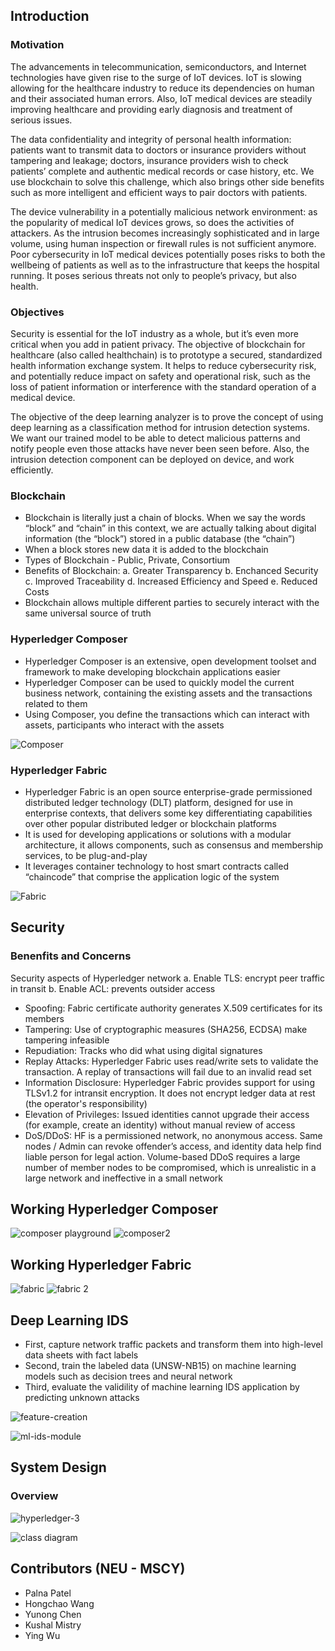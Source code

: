 ## Introduction

### Motivation

The advancements in telecommunication, semiconductors, and Internet technologies have given rise to the surge of IoT devices. IoT is slowing allowing for the healthcare industry to reduce its dependencies on human and their associated human errors. Also, IoT medical devices are steadily improving healthcare and providing early diagnosis and treatment of serious issues.  

The data confidentiality and integrity of personal health information: patients want to transmit data to doctors or insurance providers without tampering and leakage; doctors, insurance providers wish to check patients’ complete and authentic medical records or case history, etc. We use blockchain to solve this challenge, which also brings other side benefits such as more intelligent and efficient ways to pair doctors with patients.

The device vulnerability in a potentially malicious network environment: as the popularity of medical IoT devices grows, so does the activities of attackers. As the intrusion becomes increasingly sophisticated and in large volume, using human inspection or firewall rules is not sufficient anymore. Poor cybersecurity in IoT medical devices potentially poses risks to both the wellbeing of patients as well as to the infrastructure that keeps the hospital running. It poses serious threats not only to people’s privacy, but also health.


### Objectives

Security is essential for the IoT industry as a whole, but it’s even more critical when you add in patient privacy. The objective of blockchain for healthcare (also called healthchain) is to prototype a secured, standardized health information exchange system. It helps to reduce cybersecurity risk, and potentially reduce impact on safety and operational risk, such as the loss of patient information or interference with the standard operation of a medical device.

The objective of the deep learning analyzer is to prove the concept of using deep learning as a classification method for intrusion detection systems. We want our trained model to be able to detect malicious patterns and notify people even those attacks have never been seen before. Also, the intrusion detection component can be deployed on device, and work efficiently.


### Blockchain

- Blockchain is literally just a chain of blocks. When we say the words “block” and “chain” in this context, we are actually talking about digital information (the “block”) stored in a public database (the “chain”)
- When a block stores new data it is added to the blockchain
- Types of Blockchain - Public, Private, Consortium
- Benefits of Blockchain:
  a. Greater Transparency
  b. Enchanced Security
  c. Improved Traceability
  d. Increased Efficiency and Speed
  e. Reduced Costs
- Blockchain allows multiple different parties to securely interact with the same universal source of truth

### Hyperledger Composer 

- Hyperledger Composer is an extensive, open development toolset and framework to make developing blockchain applications easier
- Hyperledger Composer can be used to quickly model the current business network, containing the existing assets and the transactions related to them
- Using Composer, you define the transactions which can interact with assets, participants who interact with the assets

![Composer](https://hyperledger.github.io/composer/v0.19/assets/img/Composer-Diagram.svg)

### Hyperledger Fabric

- Hyperledger Fabric is an open source enterprise-grade permissioned distributed ledger technology (DLT) platform, designed for use in enterprise contexts, that delivers some key differentiating capabilities over other popular distributed ledger or blockchain platforms
- It is used for developing applications or solutions with a modular architecture, it allows components, such as consensus and membership services, to be plug-and-play
- It leverages container technology to host smart contracts called “chaincode” that comprise the application logic of the system

![Fabric](https://www.altoros.com/blog/wp-content/uploads/2016/11/Hyperledger-Blockchain-Elli-Androulaki-fabric-model.jpg)

## Security

### Benenfits and Concerns

Security aspects of Hyperledger network
a. Enable TLS: encrypt peer traffic in transit
b. Enable ACL: prevents outsider access

- Spoofing: Fabric certificate authority generates X.509 certificates for its members
- Tampering: Use of cryptographic measures (SHA256, ECDSA) make tampering infeasible
- Repudiation: Tracks who did what using digital signatures
- Replay Attacks: Hyperledger Fabric uses read/write sets to validate the transaction. A replay of transactions will fail due to an invalid read set
- Information Disclosure: Hyperledger Fabric provides support for using TLSv1.2 for intransit encryption. It does not encrypt ledger data at rest (the operator's responsibility)
- Elevation of Privileges: Issued identities cannot upgrade their access (for example, create an identity) without manual review of access
- DoS/DDoS: HF is a permissioned network, no anonymous access. Same nodes / Admin can revoke offender’s access, and identity data help find liable person for legal action. Volume-based DDoS requires a large number of member nodes to be compromised, which is unrealistic in a large network and ineffective in a small network

## Working Hyperledger Composer

![composer playground](https://user-images.githubusercontent.com/35075881/49333613-d6f04880-f58f-11e8-994d-93c438c22ec3.png)
![composer2](https://user-images.githubusercontent.com/35075881/49333616-dce62980-f58f-11e8-9b64-ca853daadd72.png)

## Working Hyperledger Fabric

![fabric](https://user-images.githubusercontent.com/35075881/49333618-e1aadd80-f58f-11e8-821c-8ec8586fba51.png)
![fabric 2](https://user-images.githubusercontent.com/35075881/49333619-e40d3780-f58f-11e8-9718-73ac5c6bff46.png)

## Deep Learning IDS

- First, capture network traffic packets and transform them into high-level data sheets with fact labels
- Second, train the labeled data (UNSW-NB15) on machine learning models such as decision trees and neural network
- Third, evaluate the validility of machine learning IDS application by predicting unknown attacks

![feature-creation](https://user-images.githubusercontent.com/35075881/49333628-19b22080-f590-11e8-8085-191e0a851ad9.png)

![ml-ids-module](https://user-images.githubusercontent.com/35075881/49333625-0901aa80-f590-11e8-9053-0f58af89ec88.png)


## System Design

### Overview

![hyperledger-3](https://user-images.githubusercontent.com/35075881/49333666-e8862000-f590-11e8-83d4-8746c6ca2d3d.png)

![class diagram](https://user-images.githubusercontent.com/35075881/49333668-ed4ad400-f590-11e8-9be6-347366653fb9.png)


## Contributors (NEU - MSCY)

- Palna Patel
- Hongchao Wang
- Yunong Chen
- Kushal Mistry
- Ying Wu


